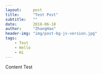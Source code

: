 ```yaml
---
layout:     post
title:      "Test Post"
subtitle:   ""
date:       2018-06-18
author:     "ZhangHao"
header-img: "img/post-bg-js-version.jpg"
tags:
    - Test
    - Hello
    - Hi
---
```


Content Test